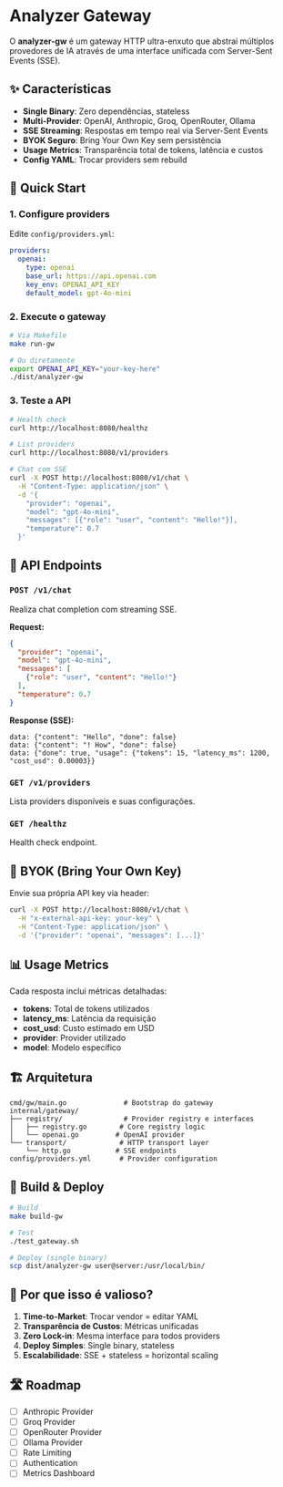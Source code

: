 # Analyzer Gateway

O **analyzer-gw** é um gateway HTTP ultra-enxuto que abstrai múltiplos provedores de IA através de uma interface unificada com Server-Sent Events (SSE).

## ✨ Características

- **Single Binary**: Zero dependências, stateless
- **Multi-Provider**: OpenAI, Anthropic, Groq, OpenRouter, Ollama
- **SSE Streaming**: Respostas em tempo real via Server-Sent Events
- **BYOK Seguro**: Bring Your Own Key sem persistência
- **Usage Metrics**: Transparência total de tokens, latência e custos
- **Config YAML**: Trocar providers sem rebuild

## 🚀 Quick Start

### 1. Configure providers

Edite `config/providers.yml`:

```yaml
providers:
  openai:
    type: openai
    base_url: https://api.openai.com
    key_env: OPENAI_API_KEY
    default_model: gpt-4o-mini
```

### 2. Execute o gateway

```bash
# Via Makefile
make run-gw

# Ou diretamente
export OPENAI_API_KEY="your-key-here"
./dist/analyzer-gw
```

### 3. Teste a API

```bash
# Health check
curl http://localhost:8080/healthz

# List providers
curl http://localhost:8080/v1/providers

# Chat com SSE
curl -X POST http://localhost:8080/v1/chat \
  -H "Content-Type: application/json" \
  -d '{
    "provider": "openai",
    "model": "gpt-4o-mini",
    "messages": [{"role": "user", "content": "Hello!"}],
    "temperature": 0.7
  }'
```

## 📡 API Endpoints

### `POST /v1/chat`

Realiza chat completion com streaming SSE.

**Request:**

```json
{
  "provider": "openai",
  "model": "gpt-4o-mini",
  "messages": [
    {"role": "user", "content": "Hello!"}
  ],
  "temperature": 0.7
}
```

**Response (SSE):**

```
data: {"content": "Hello", "done": false}
data: {"content": "! How", "done": false}
data: {"done": true, "usage": {"tokens": 15, "latency_ms": 1200, "cost_usd": 0.00003}}
```

### `GET /v1/providers`

Lista providers disponíveis e suas configurações.

### `GET /healthz`

Health check endpoint.

## 🔐 BYOK (Bring Your Own Key)

Envie sua própria API key via header:

```bash
curl -X POST http://localhost:8080/v1/chat \
  -H "x-external-api-key: your-key" \
  -H "Content-Type: application/json" \
  -d '{"provider": "openai", "messages": [...]}'
```

## 📊 Usage Metrics

Cada resposta inclui métricas detalhadas:

- **tokens**: Total de tokens utilizados
- **latency_ms**: Latência da requisição
- **cost_usd**: Custo estimado em USD
- **provider**: Provider utilizado
- **model**: Modelo específico

## 🏗️ Arquitetura

```
cmd/gw/main.go              # Bootstrap do gateway
internal/gateway/
├── registry/               # Provider registry e interfaces
│   ├── registry.go        # Core registry logic
│   └── openai.go         # OpenAI provider
└── transport/             # HTTP transport layer
    └── http.go           # SSE endpoints
config/providers.yml       # Provider configuration
```

## 🔧 Build & Deploy

```bash
# Build
make build-gw

# Test
./test_gateway.sh

# Deploy (single binary)
scp dist/analyzer-gw user@server:/usr/local/bin/
```

## 🎯 Por que isso é valioso?

1. **Time-to-Market**: Trocar vendor = editar YAML
2. **Transparência de Custos**: Métricas unificadas
3. **Zero Lock-in**: Mesma interface para todos providers
4. **Deploy Simples**: Single binary, stateless
5. **Escalabilidade**: SSE + stateless = horizontal scaling

## 🛣️ Roadmap

- [ ] Anthropic Provider
- [ ] Groq Provider
- [ ] OpenRouter Provider
- [ ] Ollama Provider
- [ ] Rate Limiting
- [ ] Authentication
- [ ] Metrics Dashboard
